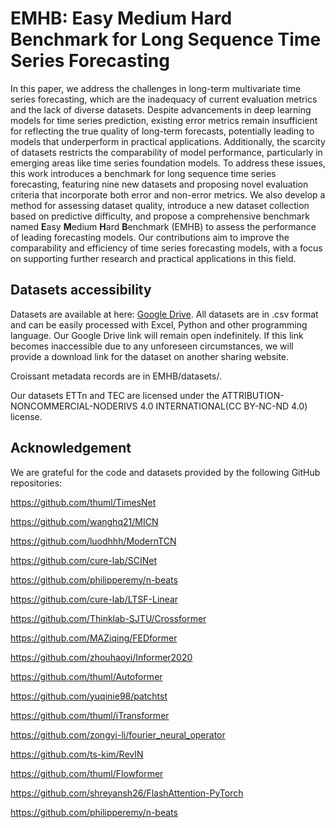 # EMHB: Easy Medium Hard Benchmark for Long Sequence Time Series Forecasting
 
In this paper, we address the challenges in long-term multivariate time series forecasting, which are the inadequacy of current evaluation metrics and the lack of diverse datasets. Despite advancements in deep learning models for time series prediction, existing error metrics remain insufficient for reflecting the true quality of long-term forecasts, potentially leading to models that underperform in practical applications. Additionally, the scarcity of datasets restricts the comparability of model performance, particularly in emerging areas like time series foundation models. To address these issues, this work introduces a benchmark for long sequence time series forecasting, featuring nine new datasets and proposing novel evaluation criteria that incorporate both error and non-error metrics. We also develop a method for assessing dataset quality, introduce a new dataset collection based on predictive difficulty, and propose a comprehensive benchmark named **E**asy **M**edium **H**ard **B**enchmark (EMHB) to assess the performance of leading forecasting models. Our contributions aim to improve the comparability and efficiency of time series forecasting models, with a focus on supporting further research and practical applications in this field.

## Datasets accessibility

Datasets are available at here: [Google Drive](https://drive.google.com/drive/folders/1qeEySmFyE8bDvP4Ab_s1F7bYgKwQcHRe). All datasets are in .csv format and can be easily processed with 
Excel, Python and other programming language. Our Google Drive link will remain open indefinitely. If this link becomes inaccessible due to any unforeseen circumstances, we will provide a download link for the dataset on another sharing website.

Croissant metadata records are in EMHB/datasets/.

Our datasets ETTn and TEC are licensed under the ATTRIBUTION-NONCOMMERCIAL-NODERIVS 4.0 INTERNATIONAL(CC BY-NC-ND 4.0) license.

## Acknowledgement
We are grateful for the code and datasets provided by the following GitHub repositories:

https://github.com/thuml/TimesNet

https://github.com/wanghq21/MICN

https://github.com/luodhhh/ModernTCN

https://github.com/cure-lab/SCINet

https://github.com/philipperemy/n-beats

https://github.com/cure-lab/LTSF-Linear

https://github.com/Thinklab-SJTU/Crossformer

https://github.com/MAZiqing/FEDformer

https://github.com/zhouhaoyi/Informer2020

https://github.com/thuml/Autoformer

https://github.com/yuqinie98/patchtst

https://github.com/thuml/iTransformer

https://github.com/zongyi-li/fourier_neural_operator

https://github.com/ts-kim/RevIN

https://github.com/thuml/Flowformer

https://github.com/shreyansh26/FlashAttention-PyTorch

https://github.com/philipperemy/n-beats
